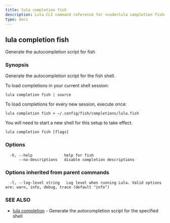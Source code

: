 ```yaml
---
title: lula completion fish
description: Lula CLI command reference for <code>lula completion fish</code>.
type: docs
---
```

## lula completion fish

Generate the autocompletion script for fish

### Synopsis

Generate the autocompletion script for the fish shell.

To load completions in your current shell session:

	lula completion fish | source

To load completions for every new session, execute once:

	lula completion fish > ~/.config/fish/completions/lula.fish

You will need to start a new shell for this setup to take effect.


```
lula completion fish [flags]
```

### Options

```
  -h, --help              help for fish
      --no-descriptions   disable completion descriptions
```

### Options inherited from parent commands

```
  -l, --log-level string   Log level when running Lula. Valid options are: warn, info, debug, trace (default "info")
```

### SEE ALSO

* [lula completion](./lula_completion.md)	 - Generate the autocompletion script for the specified shell

